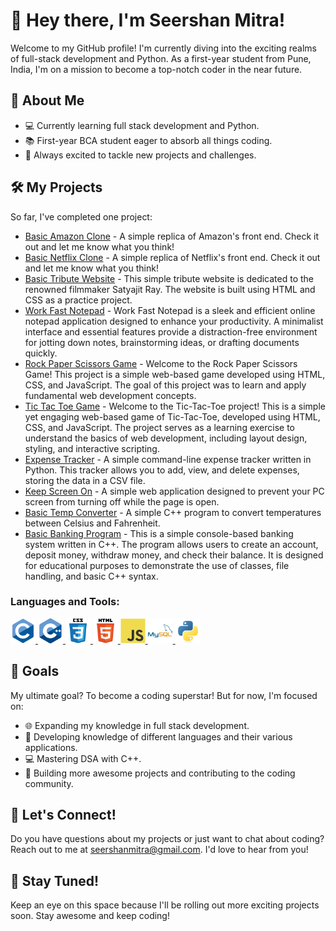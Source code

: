 # 👋 Hey there, I'm Seershan Mitra!

Welcome to my GitHub profile! I'm currently diving into the exciting realms of full-stack development and Python. As a first-year student from Pune, India, I'm on a mission to become a top-notch coder in the near future.

## 🚀 About Me

- 💻 Currently learning full stack development and Python.
- 📚 First-year BCA student eager to absorb all things coding.
- 🎉 Always excited to tackle new projects and challenges.

## 🛠️ My Projects

So far, I've completed one project:
- [Basic Amazon Clone](https://github.com/seershan/basic-amazon-clone-front-end-project) - A simple replica of Amazon's front end. Check it out and let me know what you think!
- [Basic Netflix Clone](https://github.com/seershan/basic-netflix-clone-front-end-project) - A simple replica of Netflix's front end. Check it out and let me know what you think!
- [Basic Tribute Website](https://github.com/seershan/basic-tribute-satyajit-ray-website) - This simple tribute website is dedicated to the renowned filmmaker Satyajit Ray. The website is built using HTML and CSS as a practice project.
- [Work Fast Notepad](https://github.com/seershan/Work-Fast-Notepad) - Work Fast Notepad is a sleek and efficient online notepad application designed to enhance your productivity. A minimalist interface and essential features provide a distraction-free environment for jotting down notes, brainstorming ideas, or drafting documents quickly.
- [Rock Paper Scissors Game](https://github.com/seershan/rock-paper-scissors) - Welcome to the Rock Paper Scissors Game! This project is a simple web-based game developed using HTML, CSS, and JavaScript. The goal of this project was to learn and apply fundamental web development concepts.
- [Tic Tac Toe Game](https://github.com/seershan/tic-tac-toe) - Welcome to the Tic-Tac-Toe project! This is a simple yet engaging web-based game of Tic-Tac-Toe, developed using HTML, CSS, and JavaScript. The project serves as a learning exercise to understand the basics of web development, including layout design, styling, and interactive scripting.
- [Expense Tracker](https://github.com/seershan/expense-tracker) - A simple command-line expense tracker written in Python. This tracker allows you to add, view, and delete expenses, storing the data in a CSV file.
- [Keep Screen On](https://github.com/seershan/keep-screen-on) - A simple web application designed to prevent your PC screen from turning off while the page is open.
- [Basic Temp Converter](https://github.com/seershan/basic-temp-converter) - A simple C++ program to convert temperatures between Celsius and Fahrenheit.
- [Basic Banking Program](https://github.com/seershan/basic-banking-program) - This is a simple console-based banking system written in C++. The program allows users to create an account, deposit money, withdraw money, and check their balance. It is designed for educational purposes to demonstrate the use of classes, file handling, and basic C++ syntax.

<h3 align="left">Languages and Tools:</h3>
<p align="left"> <a href="https://www.cprogramming.com/" target="_blank" rel="noreferrer"> <img src="https://raw.githubusercontent.com/devicons/devicon/master/icons/c/c-original.svg" alt="c" width="40" height="40"/> </a> 
 <a href="https://www.w3schools.com/cpp/" target="_blank" rel="noreferrer"> <img src="https://raw.githubusercontent.com/devicons/devicon/master/icons/cplusplus/cplusplus-original.svg" alt="cplusplus" width="40" height="40"/> </a> 
 <a href="https://www.w3schools.com/css/" target="_blank" rel="noreferrer"> <img src="https://raw.githubusercontent.com/devicons/devicon/master/icons/css3/css3-original-wordmark.svg" alt="css3" width="40" height="40"/> </a> 
 <a href="https://www.w3.org/html/" target="_blank" rel="noreferrer"> <img src="https://raw.githubusercontent.com/devicons/devicon/master/icons/html5/html5-original-wordmark.svg" alt="html5" width="40" height="40"/> </a> 
 <a href="https://developer.mozilla.org/en-US/docs/Web/JavaScript" target="_blank" rel="noreferrer"> <img src="https://raw.githubusercontent.com/devicons/devicon/master/icons/javascript/javascript-original.svg" alt="javascript" width="40" height="40"/> </a> 
 <a href="https://www.mysql.com/" target="_blank" rel="noreferrer"> <img src="https://raw.githubusercontent.com/devicons/devicon/master/icons/mysql/mysql-original-wordmark.svg" alt="mysql" width="40" height="40"/> </a> 
 <a href="https://www.python.org" target="_blank" rel="noreferrer"> <img src="https://raw.githubusercontent.com/devicons/devicon/master/icons/python/python-original.svg" alt="python" width="40" height="40"/> </a> </p>
 

## 🌟 Goals

My ultimate goal? To become a coding superstar! But for now, I'm focused on:
- 🌐 Expanding my knowledge in full stack development.
- 🐍 Developing knowledge of different languages and their various applications.
- 💻 Mastering DSA with C++.
- 🚀 Building more awesome projects and contributing to the coding community.

## 💬 Let's Connect!

Do you have questions about my projects or just want to chat about coding? Reach out to me at seershanmitra@gmail.com. I'd love to hear from you!

## 🚀 Stay Tuned!

Keep an eye on this space because I'll be rolling out more exciting projects soon. Stay awesome and keep coding!
